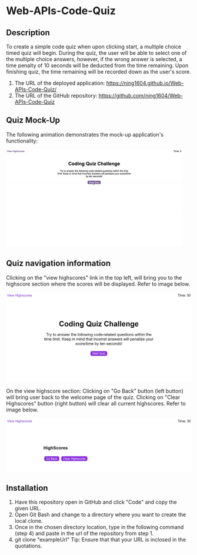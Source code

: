 # Web-APIs-Code-Quiz

## Description

To create a simple code quiz when upon clicking start, a multiple choice timed quiz will begin. During the quiz, the user will be able to select one of the multiple choice answers, however, if the wrong answer is selected, a time penalty of 10 seconds will be deducted from the time remaining. Upon finishing quiz, the time remaining will be recorded down as the user's score.

  1. The URL of the deployed application: https://ning1604.github.io/Web-APIs-Code-Quiz/
  2. The URL of the GitHub repository: https://github.com/ning1604/Web-APIs-Code-Quiz

## Quiz Mock-Up

The following animation demonstrates the mock-up application's functionality:

![A user clicks through an interactive coding quiz, then enters initials to save the high score before resetting and starting over.](./assets/04-web-apis-homework-demo.gif)

## Quiz navigation information

Clicking on the "view highscores" link in the top left, will bring you to the highscore section where the scores will be displayed. Refer to image below.

![image of quiz welcome page](./assets/quiz-welcome-page.png)

On the view highscore section:
Clicking on "Go Back" button (left button) will bring user back to the welcome page of the quiz. 
Clicking on "Clear Highscores" button (right button) will clear all current highscores. Refer to image below.

![image of highscore section](./assets/highscore-page.png)

## Installation

  1. Have this repository open in GitHub and click "Code" and copy the given URL.
  2. Open Git Bash and change to a directory where you want to create the local clone.
  3. Once in the chosen directory location, type in the following command (step 4) and paste in the url of the repository from step 1.
  4. git clone "exampleUrl"
  Tip: Ensure that that your URL is inclosed in the quotations.
